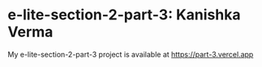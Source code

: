 # e-lite-section-2-part-3: Kanishka Verma
My e-lite-section-2-part-3 project is available at  https://part-3.vercel.app
